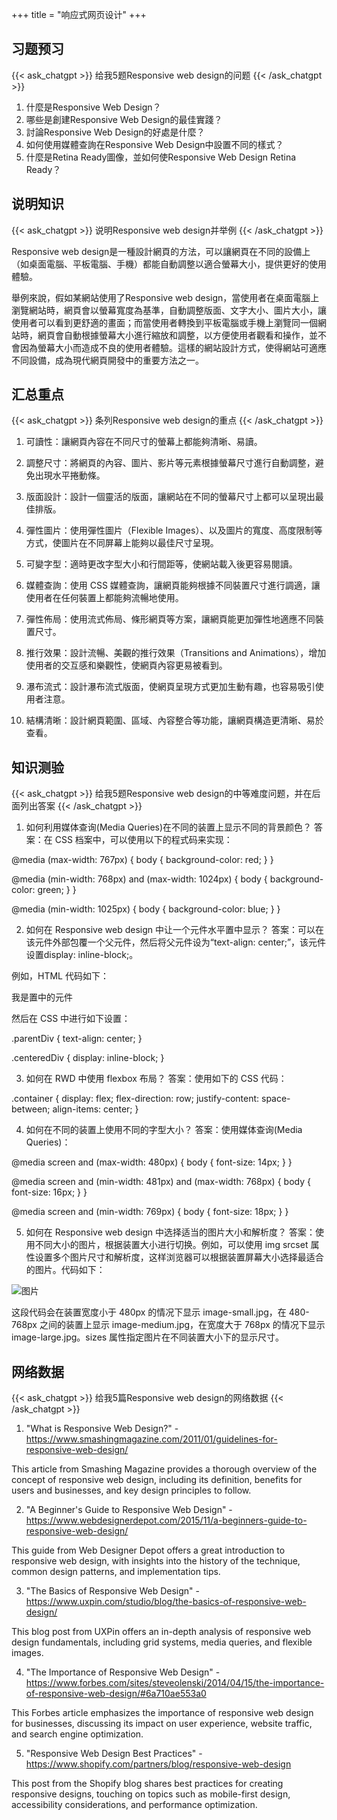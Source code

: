 +++
title = "响应式网页设计"
+++
## 习题预习
{{< ask_chatgpt >}}
给我5题Responsive web design的问题
{{< /ask_chatgpt >}}



1. 什麼是Responsive Web Design？
2. 哪些是創建Responsive Web Design的最佳實踐？
3. 討論Responsive Web Design的好處是什麼？
4. 如何使用媒體查詢在Responsive Web Design中設置不同的樣式？
5. 什麼是Retina Ready圖像，並如何使Responsive Web Design Retina Ready？   

## 说明知识
{{< ask_chatgpt >}}
说明Responsive web design并举例
{{< /ask_chatgpt >}}



Responsive web design是一種設計網頁的方法，可以讓網頁在不同的設備上（如桌面電腦、平板電腦、手機）都能自動調整以適合螢幕大小，提供更好的使用體驗。

舉例來說，假如某網站使用了Responsive web design，當使用者在桌面電腦上瀏覽網站時，網頁會以螢幕寬度為基準，自動調整版面、文字大小、圖片大小，讓使用者可以看到更舒適的畫面；而當使用者轉換到平板電腦或手機上瀏覽同一個網站時，網頁會自動根據螢幕大小進行縮放和調整，以方便使用者觀看和操作，並不會因為螢幕大小而造成不良的使用者體驗。這樣的網站設計方式，使得網站可適應不同設備，成為現代網頁開發中的重要方法之一。   

## 汇总重点
{{< ask_chatgpt >}}
条列Responsive web design的重点
{{< /ask_chatgpt >}}



1. 可讀性：讓網頁內容在不同尺寸的螢幕上都能夠清晰、易讀。

2. 調整尺寸：將網頁的內容、圖片、影片等元素根據螢幕尺寸進行自動調整，避免出現水平捲動條。

3. 版面設計：設計一個靈活的版面，讓網站在不同的螢幕尺寸上都可以呈現出最佳排版。

4. 彈性圖片：使用彈性圖片（Flexible Images）、以及圖片的寬度、高度限制等方式，使圖片在不同屏幕上能夠以最佳尺寸呈現。

5. 可變字型：適時更改字型大小和行間距等，使網站載入後更容易閱讀。

6. 媒體查詢：使用 CSS 媒體查詢，讓網頁能夠根據不同裝置尺寸進行調適，讓使用者在任何裝置上都能夠流暢地使用。

7. 彈性佈局：使用流式佈局、條形網頁等方案，讓網頁能更加彈性地適應不同裝置尺寸。

8. 推行效果：設計流暢、美觀的推行效果（Transitions and Animations），增加使用者的交互感和樂觀性，使網頁內容更易被看到。

9. 瀑布流式：設計瀑布流式版面，使網頁呈現方式更加生動有趣，也容易吸引使用者注意。

10. 結構清晰：設計網頁範圍、區域、內容整合等功能，讓網頁構造更清晰、易於查看。   

## 知识测验
{{< ask_chatgpt >}}
给我5题Responsive web design的中等难度问题，并在后面列出答案
{{< /ask_chatgpt >}}



1. 如何利用媒体查询(Media Queries)在不同的装置上显示不同的背景颜色？ 
答案：在 CSS 档案中，可以使用以下的程式码来实现：

@media (max-width: 767px) {
  body {
    background-color: red;
  }
}

@media (min-width: 768px) and (max-width: 1024px) {
  body {
    background-color: green;
  }
}

@media (min-width: 1025px) {
  body {
    background-color: blue;
  }
}

2. 如何在 Responsive web design 中让一个元件水平置中显示？
答案：可以在该元件外部包覆一个父元件，然后将父元件设为“text-align: center;”，该元件设置display: inline-block;。

例如，HTML 代码如下：

<div class="parentDiv">
  <div class="centeredDiv">我是置中的元件</div>
</div>

然后在 CSS 中进行如下设置：

.parentDiv {
  text-align: center;
}

.centeredDiv {
  display: inline-block;
}

3. 如何在 RWD 中使用 flexbox 布局？
答案：使用如下的 CSS 代码：

.container {
  display: flex;
  flex-direction: row;
  justify-content: space-between;
  align-items: center;
}

4. 如何在不同的装置上使用不同的字型大小？
答案：使用媒体查询(Media Queries)：

@media screen and (max-width: 480px) {
  body {
    font-size: 14px;
  }
}

@media screen and (min-width: 481px) and (max-width: 768px) {
  body {
    font-size: 16px;
  }
}

@media screen and (min-width: 769px) {
  body {
    font-size: 18px;
  }
}

5. 如何在 Responsive web design 中选择适当的图片大小和解析度？
答案：使用不同大小的图片，根据装置大小进行切换。例如，可以使用 img srcset 属性设置多个图片尺寸和解析度，这样浏览器可以根据装置屏幕大小选择最适合的图片。代码如下：

<img src="image.jpg" 
     alt="图片" 
     srcset="image-small.jpg 480w, image-medium.jpg 768w, image-large.jpg 1024w"
     sizes="(max-width: 480px) 440px, (max-width: 768px) 728px, 960px">
     
这段代码会在装置宽度小于 480px 的情况下显示 image-small.jpg，在 480-768px 之间的装置上显示 image-medium.jpg，在宽度大于 768px 的情况下显示 image-large.jpg。sizes 属性指定图片在不同装置大小下的显示尺寸。   

## 网络数据
{{< ask_chatgpt >}}
给我5篇Responsive web design的网络数据
{{< /ask_chatgpt >}}



1. "What is Responsive Web Design?" - https://www.smashingmagazine.com/2011/01/guidelines-for-responsive-web-design/

This article from Smashing Magazine provides a thorough overview of the concept of responsive web design, including its definition, benefits for users and businesses, and key design principles to follow.

2. "A Beginner's Guide to Responsive Web Design" - https://www.webdesignerdepot.com/2015/11/a-beginners-guide-to-responsive-web-design/

This guide from Web Designer Depot offers a great introduction to responsive web design, with insights into the history of the technique, common design patterns, and implementation tips.

3. "The Basics of Responsive Web Design" - https://www.uxpin.com/studio/blog/the-basics-of-responsive-web-design/

This blog post from UXPin offers an in-depth analysis of responsive web design fundamentals, including grid systems, media queries, and flexible images.

4. "The Importance of Responsive Web Design" - https://www.forbes.com/sites/steveolenski/2014/04/15/the-importance-of-responsive-web-design/#6a710ae553a0

This Forbes article emphasizes the importance of responsive web design for businesses, discussing its impact on user experience, website traffic, and search engine optimization.

5. "Responsive Web Design Best Practices" - https://www.shopify.com/partners/blog/responsive-web-design

This post from the Shopify blog shares best practices for creating responsive designs, touching on topics such as mobile-first design, accessibility considerations, and performance optimization.   

